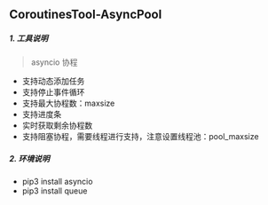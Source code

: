 ## CoroutinesTool-AsyncPool

##### 1. 工具说明

> asyncio 协程 
- 支持动态添加任务 
- 支持停止事件循环
- 支持最大协程数：maxsize
- 支持进度条
- 实时获取剩余协程数
- 支持阻塞协程，需要线程进行支持，注意设置线程池：pool_maxsize

##### 2. 环境说明

- pip3 install asyncio
- pip3 install queue
